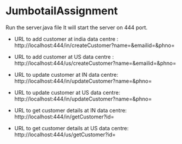 # JumbotailAssignment

 Run the server.java file
 It will start the server on 444 port.
 
* URL to add customer at india data centre :
 http://localhost:444/in/createCustomer?name=<name>&emailid=<email-id>&phno=<xxxxxxxxxxxxx>
 
* URL to add customer at US data centre :
http://localhost:444/us/createCustomer?name=<name>&emailid=<email-id>&phno=<xxxxxxxxxxxxx>

* URL to update customer at IN data centre: 
http://localhost:444/in/updateCustomer?name=<name>&phno=<xxxxxxxxxxxxx>

* URL to update customer at US data centre: 
http://localhost:444/in/updateCustomer?name=<name>&phno=<xxxxxxxxxxxxx>

* URL to get customer details at IN data centre: <here we are using email id as customer id>
http://localhost:444/in/getCustomer?id=<emaild id>

* URL to get customer details at US data centre: <here we are using email id as customer id>
http://localhost:444/us/getCustomer?id=<emaild id>



